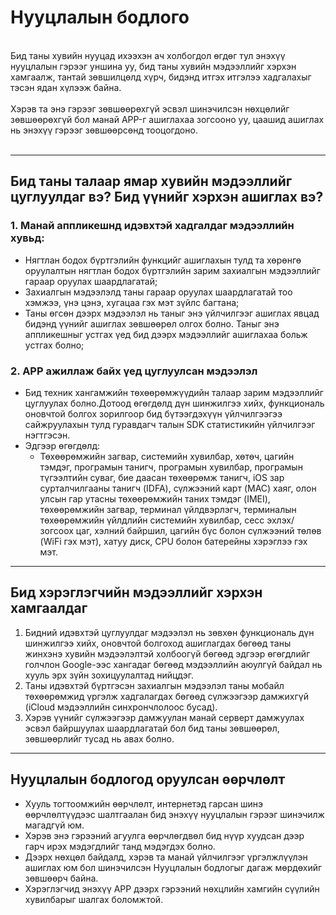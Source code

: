 # Нууцлалын бодлого
<br>
Бид таны хувийн нууцад ихээхэн ач холбогдол өгдөг тул энэхүү нууцлалын гэрээг уншина уу, бид таны хувийн мэдээллийг хэрхэн хамгаалж, тантай зөвшилцөлд хүрч, бидэнд итгэх итгэлээ хадгалахыг тэсэн ядан хүлээж байна.
<br><br>Хэрэв та энэ гэрээг зөвшөөрөхгүй эсвэл шинэчилсэн нөхцөлийг зөвшөөрөхгүй бол манай APP-г ашиглахаа зогсооно уу, цаашид ашиглах нь энэхүү гэрээг зөвшөөрсөнд тооцогдоно.
<br><br>

***

## Бид таны талаар ямар хувийн мэдээллийг цуглуулдаг вэ? Бид үүнийг хэрхэн ашиглах вэ?
### 1. Манай аппликешнд идэвхтэй хадгалдаг мэдээллийн хувьд:
   - Нягтлан бодох бүртгэлийн функцийг ашиглахын тулд та хөрөнгө оруулалтын нягтлан бодох бүртгэлийн зарим захиалгын мэдээллийг гараар оруулах шаардлагатай;
   - Захиалгын мэдээлэлд таны гараар оруулах шаардлагатай тоо хэмжээ, үнэ цэнэ, хугацаа гэх мэт зүйлс багтана;
   - Таны өгсөн дээрх мэдээлэл нь таныг энэ үйлчилгээг ашиглах явцад бидэнд үүнийг ашиглах зөвшөөрөл олгох болно. Таныг энэ аппликешныг устгах үед бид дээрх мэдээллийг ашиглахаа больж устгах болно;

### 2. APP ажиллаж байх үед цуглуулсан мэдээлэл
   - Бид техник хангамжийн төхөөрөмжүүдийн талаар зарим мэдээллийг цуглуулах болно.Дотоод өгөгдөлд дүн шинжилгээ хийх, функциональ оновчтой болгох зорилгоор бид бүтээгдэхүүн үйлчилгээгээ сайжруулахын тулд гуравдагч талын SDK статистикийн үйлчилгээг нэгтгэсэн.
   - Эдгээр өгөгдөлд:
      - Төхөөрөмжийн загвар, системийн хувилбар, хөтөч, цагийн тэмдэг, програмын танигч, програмын хувилбар, програмын түгээлтийн суваг, бие даасан төхөөрөмж танигч, iOS зар сурталчилгааны танигч (IDFA), сүлжээний карт (MAC) хаяг, олон улсын гар утасны төхөөрөмжийн таних тэмдэг (IMEI), төхөөрөмжийн загвар, терминал үйлдвэрлэгч, терминалын төхөөрөмжийн үйлдлийн системийн хувилбар, сесс эхлэх/ зогсоох цаг, хэлний байршил, цагийн бүс болон сүлжээний төлөв (WiFi гэх мэт), хатуу диск, CPU болон батерейны хэрэглээ гэх мэт.

***
## Бид хэрэглэгчийн мэдээллийг хэрхэн хамгаалдаг
   1. Бидний идэвхтэй цуглуулдаг мэдээлэл нь зөвхөн функциональ дүн шинжилгээ хийх, оновчтой болгоход ашиглагдах бөгөөд таны жинхэнэ хувийн мэдээлэлтэй холбоогүй бөгөөд эдгээр өгөгдлийг голчлон Google-ээс хангадаг бөгөөд мэдээллийн аюулгүй байдал нь хууль эрх зүйн зохицуулалтад нийцдэг.
   2. Таны идэвхтэй бүртгэсэн захиалгын мэдээлэл таны мобайл төхөөрөмжид үргэлж хадгалагдах бөгөөд сүлжээгээр дамжихгүй (iCloud мэдээллийн синхрончлолоос бусад).
   3. Хэрэв үүнийг сүлжээгээр дамжуулан манай серверт дамжуулах эсвэл байршуулах шаардлагатай бол бид таны зөвшөөрөл, зөвшөөрлийг тусад нь авах болно.
***
## Нууцлалын бодлогод оруулсан өөрчлөлт
   - Хууль тогтоомжийн өөрчлөлт, интернетэд гарсан шинэ өөрчлөлтүүдээс шалтгаалан бид энэхүү нууцлалын гэрээг шинэчилж магадгүй юм.
   - Хэрэв энэ гэрээний агуулга өөрчлөгдвөл бид нүүр хуудсан дээр гарч ирэх мэдэгдлийг танд мэдэгдэх болно.
   - Дээрх нөхцөл байдалд, хэрэв та манай үйлчилгээг үргэлжлүүлэн ашиглах юм бол шинэчилсэн Нууцлалын бодлогыг дагаж мөрдөхийг зөвшөөрч байна.
   - Хэрэглэгчид энэхүү APP дээрх гэрээний нөхцлийн хамгийн сүүлийн хувилбарыг шалгах боломжтой.

